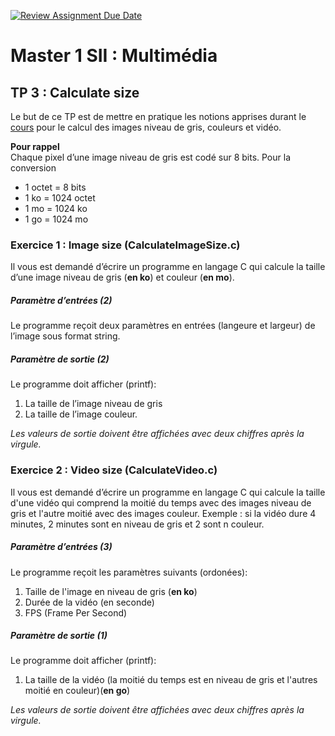 [![Review Assignment Due Date](https://classroom.github.com/assets/deadline-readme-button-22041afd0340ce965d47ae6ef1cefeee28c7c493a6346c4f15d667ab976d596c.svg)](https://classroom.github.com/a/7KCB2MIS)
# Master 1 SII : Multimédia

## TP 3 : Calculate size
Le but de ce TP est de mettre en pratique les notions apprises durant le [cours](https://canvas.instructure.com/courses/4077355/files/164844328?module_item_id=59396783) pour le calcul des images niveau de gris, couleurs et vidéo.


**Pour rappel**  
Chaque pixel d’une image niveau de gris est codé sur 8 bits.
Pour la conversion  
  
* 1 octet = 8 bits  
* 1 ko = 1024 octet  
* 1 mo = 1024 ko  
* 1 go = 1024 mo  

### Exercice 1 : Image size (CalculateImageSize.c)

Il vous est demandé d’écrire un programme en langage C qui calcule la taille d’une image niveau de gris (**en ko**) et couleur (**en mo**).  

##### Paramètre d’entrées (2)
Le programme reçoit deux paramètres en entrées (langeure et largeur) de l’image sous format string.

##### Paramètre de sortie (2)
Le programme doit afficher (printf):  
1. La taille de l’image niveau de gris  
2. La taille de l’image couleur.  

_Les valeurs de sortie doivent être affichées avec deux chiffres après la virgule._
  
  
### Exercice 2 : Video size (CalculateVideo.c)
  
Il vous est demandé d’écrire un programme en langage C qui calcule la taille d'une vidéo qui comprend la moitié du temps avec des images niveau de gris et l'autre moitié avec des images  couleur. Exemple : si la vidéo dure 4 minutes, 2 minutes sont en niveau de gris et 2 sont n couleur.  
  
##### Paramètre d’entrées (3)
Le programme reçoit les paramètres suivants (ordonées):  
1. Taille de l'image en niveau de gris (**en ko**)  
2. Durée de la vidéo (en seconde)  
3. FPS (Frame Per Second)  
  
##### Paramètre de sortie (1)
Le programme doit afficher (printf):  
1. La taille de la vidéo (la moitié du temps est en niveau de gris et l'autres moitié en couleur)(**en go**)  
  
_Les valeurs de sortie doivent être affichées avec deux chiffres après la virgule._
